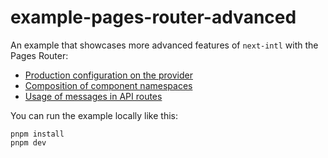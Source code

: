 # example-pages-router-advanced

An example that showcases more advanced features of `next-intl` with the Pages Router:

- [Production configuration on the provider](https://github.com/amannn/next-intl/blob/main/packages/example-advanced/src/pages/_app.tsx)
- [Composition of component namespaces](https://github.com/amannn/next-intl/blob/main/packages/example-advanced/src/pages/index.tsx#L32-L37)
- [Usage of messages in API routes](https://github.com/amannn/next-intl/blob/main/packages/example-advanced/src/pages/api/hello.tsx)


You can run the example locally like this:

```
pnpm install
pnpm dev
```
